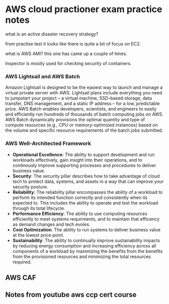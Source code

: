 # AWS cloud practioner exam practice notes 

what is an active disaster recovery strategy?

from practise test it looks like there is quite a bit of focus on EC2.

what is AWS AMI? this one has came up a couple of times.

Inspector is mostly used for checking security of containers.

### AWS Lightsail and AWS Batch
Amazon Lightsail is designed to be the easiest way to launch and manage a virtual private server with AWS. Lightsail plans include everything you need to
jumpstart your project – a virtual machine, SSD-based storage, data transfer, DNS management, and a static IP address – for a low, predictable price.
AWS Batch enables developers, scientists, and engineers to easily and efficiently run hundreds of thousands of batch computing jobs on AWS. AWS Batch
dynamically provisions the optimal quantity and type of compute resources (e.g., CPU or memory-optimized instances) based on the volume and specific resource
requirements of the batch jobs submitted.

### AWS Well-Architected Framework
- __Operational Excellence__: The ability to support development and run workloads
  effectively, gain insight into their operations, and to continously improve
  supporting processes and procedures to deliver business value.
- __Security__: The security pillar describes how to take advantage of cloud tech to protect
  data, systems, and assets in a way that can improve your security posture.
- __Reliability__: The reliability pillar encompasses the ability of a workload to perform its
  intended function correctly and consistently when its expected to. This
  includes the ability to operate and test the workload through its total
  lifecycle.
- __Performance Efficiency__: The ability to use computing resources efficiently
  to meet systems requirments, and to maintain that efficency as demand
  changes and tech evoles.
- __Cost Optimization__: The ability to run systems to deliver business value at
  the lowest price point.
- __Sustainability__: The ability to continually improve sustainability impacts
  by reducing energy consumption and increasing efficiency across all
  components of a workload by maximizing the benefits from the benefits from
  the provisioned resources and minimizing the total resources required. 


## AWS CAF

## Notes from youtube aws ccp cert course

